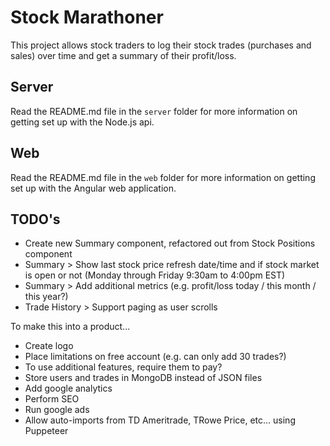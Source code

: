 # Stock Marathoner

This project allows stock traders to log their stock trades (purchases and sales) over time and get a summary of their profit/loss.

## Server

Read the README.md file in the `server` folder for more information on getting set up with the Node.js api.

## Web

Read the README.md file in the `web` folder for more information on getting set up with the Angular web application.

## TODO's

- Create new Summary component, refactored out from Stock Positions component
- Summary > Show last stock price refresh date/time and if stock market is open or not (Monday through Friday 9:30am to 4:00pm EST)
- Summary > Add additional metrics (e.g. profit/loss today / this month / this year?)
- Trade History > Support paging as user scrolls

To make this into a product...
- Create logo
- Place limitations on free account (e.g. can only add 30 trades?)
- To use additional features, require them to pay?
- Store users and trades in MongoDB instead of JSON files
- Add google analytics
- Perform SEO
- Run google ads
- Allow auto-imports from TD Ameritrade, TRowe Price, etc... using Puppeteer
